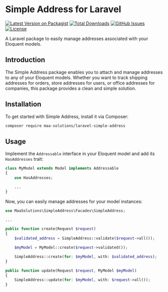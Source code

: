 # Simple Address for Laravel

[![Latest Version on Packagist](https://img.shields.io/packagist/v/maa-solutions/simple-address.svg?style=flat-square)](https://packagist.org/packages/maa-solutions/simple-address)
[![Total Downloads](https://img.shields.io/packagist/dt/maa-solutions/simple-address.svg?style=flat-square)](https://packagist.org/packagesmaa-solutions/simple-address)
[![GitHub Issues](https://img.shields.io/github/issues/maa-solutions/simple-address.svg?style=flat-square)](https://github.com/maa-solutions/simple-address/issues)
[![License](https://img.shields.io/github/license/maa-solutions/simple-address.svg?style=flat-square)](https://github.com/maa-solutions/simple-address/blob/master/LICENSE.md)

A Laravel package to easily manage addresses associated with your Eloquent models.

## Introduction

The Simple Address package enables you to attach and manage addresses to any of your Eloquent models. Whether you want to track shipping addresses for orders, store addresses for users, or office addresses for companies, this package provides a clean and simple solution.

## Installation

To get started with Simple Address, install it via Composer:

```sh
composer require maa-solutions/laravel-simple-address
```

## Usage

Implement the `Addressable` interface in your Eloquent model and add its `HasAddresses` trait:

```php
class MyModel extends Model implements Addressable
{
    use HasAddresses;

    ...
}
```

Now, you can easily manage addresses for your model instances:

```php
use MaaSolutions\SimpleAddress\Facades\SimpleAddress;

...

public function create(Request $request)
{
    $validated_address = SimpleAddress::validate($request->all());

    $myModel = MyModel::create($request->validated());

    SimpleAddress::create(for: $myModel, with: $validated_address);
}

public function update(Request $request, MyModel $myModel)
{
    SimpleAddress::update(for: $myModel, with: $request->all());
}
```
